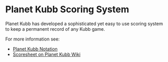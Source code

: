 Planet Kubb Scoring System
==========================

Planet Kubb has developed a sophisticated yet easy to use scoring system to keep a permanent record of any Kubb game.

For more information see:
* [Planet Kubb Notation](http://wiki.planetkubb.com/wiki/Notation)
* [Scoresheet on Planet Kubb Wiki](http://wiki.planetkubb.com/wiki/Scoresheet)


